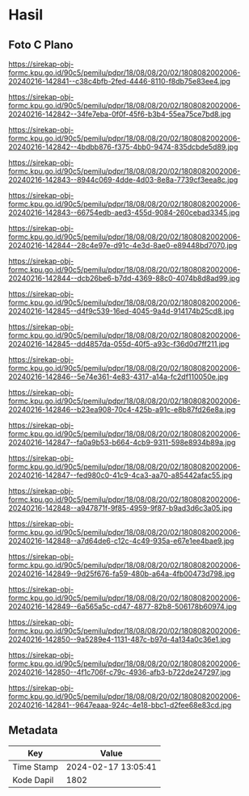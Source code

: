 # Hasil

## Foto C Plano

https://sirekap-obj-formc.kpu.go.id/90c5/pemilu/pdpr/18/08/08/20/02/1808082002006-20240216-142841--c38c4bfb-2fed-4446-8110-f8db75e83ee4.jpg

https://sirekap-obj-formc.kpu.go.id/90c5/pemilu/pdpr/18/08/08/20/02/1808082002006-20240216-142842--34fe7eba-0f0f-45f6-b3b4-55ea75ce7bd8.jpg

https://sirekap-obj-formc.kpu.go.id/90c5/pemilu/pdpr/18/08/08/20/02/1808082002006-20240216-142842--4bdbb876-f375-4bb0-9474-835dcbde5d89.jpg

https://sirekap-obj-formc.kpu.go.id/90c5/pemilu/pdpr/18/08/08/20/02/1808082002006-20240216-142843--8944c069-4dde-4d03-8e8a-7739cf3eea8c.jpg

https://sirekap-obj-formc.kpu.go.id/90c5/pemilu/pdpr/18/08/08/20/02/1808082002006-20240216-142843--66754edb-aed3-455d-9084-260cebad3345.jpg

https://sirekap-obj-formc.kpu.go.id/90c5/pemilu/pdpr/18/08/08/20/02/1808082002006-20240216-142844--28c4e97e-d91c-4e3d-8ae0-e89448bd7070.jpg

https://sirekap-obj-formc.kpu.go.id/90c5/pemilu/pdpr/18/08/08/20/02/1808082002006-20240216-142844--dcb26be6-b7dd-4369-88c0-4074b8d8ad99.jpg

https://sirekap-obj-formc.kpu.go.id/90c5/pemilu/pdpr/18/08/08/20/02/1808082002006-20240216-142845--d4f9c539-16ed-4045-9a4d-914174b25cd8.jpg

https://sirekap-obj-formc.kpu.go.id/90c5/pemilu/pdpr/18/08/08/20/02/1808082002006-20240216-142845--dd4857da-055d-40f5-a93c-f36d0d7ff211.jpg

https://sirekap-obj-formc.kpu.go.id/90c5/pemilu/pdpr/18/08/08/20/02/1808082002006-20240216-142846--5e74e361-4e83-4317-a14a-fc2df110050e.jpg

https://sirekap-obj-formc.kpu.go.id/90c5/pemilu/pdpr/18/08/08/20/02/1808082002006-20240216-142846--b23ea908-70c4-425b-a91c-e8b87fd26e8a.jpg

https://sirekap-obj-formc.kpu.go.id/90c5/pemilu/pdpr/18/08/08/20/02/1808082002006-20240216-142847--fa0a9b53-b664-4cb9-9311-598e8934b89a.jpg

https://sirekap-obj-formc.kpu.go.id/90c5/pemilu/pdpr/18/08/08/20/02/1808082002006-20240216-142847--fed980c0-41c9-4ca3-aa70-a85442afac55.jpg

https://sirekap-obj-formc.kpu.go.id/90c5/pemilu/pdpr/18/08/08/20/02/1808082002006-20240216-142848--a947871f-9f85-4959-9f87-b9ad3d6c3a05.jpg

https://sirekap-obj-formc.kpu.go.id/90c5/pemilu/pdpr/18/08/08/20/02/1808082002006-20240216-142848--a7d64de6-c12c-4c49-935a-e67e1ee4bae9.jpg

https://sirekap-obj-formc.kpu.go.id/90c5/pemilu/pdpr/18/08/08/20/02/1808082002006-20240216-142849--9d25f676-fa59-480b-a64a-4fb00473d798.jpg

https://sirekap-obj-formc.kpu.go.id/90c5/pemilu/pdpr/18/08/08/20/02/1808082002006-20240216-142849--6a565a5c-cd47-4877-82b8-506178b60974.jpg

https://sirekap-obj-formc.kpu.go.id/90c5/pemilu/pdpr/18/08/08/20/02/1808082002006-20240216-142850--9a5289e4-1131-487c-b97d-4a134a0c36e1.jpg

https://sirekap-obj-formc.kpu.go.id/90c5/pemilu/pdpr/18/08/08/20/02/1808082002006-20240216-142850--4f1c706f-c79c-4936-afb3-b722de247297.jpg

https://sirekap-obj-formc.kpu.go.id/90c5/pemilu/pdpr/18/08/08/20/02/1808082002006-20240216-142841--9647eaaa-924c-4e18-bbc1-d2fee68e83cd.jpg


## Metadata

| Key        | Value               |
| ---------- | ------------------- |
| Time Stamp | 2024-02-17 13:05:41 |
| Kode Dapil | 1802                |



